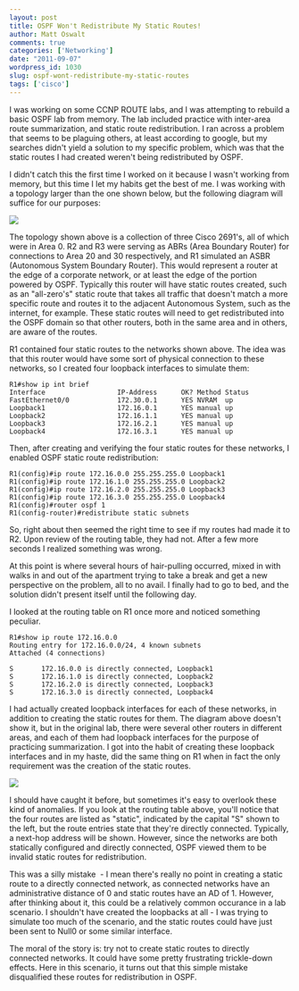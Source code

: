 ```yaml
---
layout: post
title: OSPF Won't Redistribute My Static Routes!
author: Matt Oswalt
comments: true
categories: ['Networking']
date: "2011-09-07"
wordpress_id: 1030
slug: ospf-wont-redistribute-my-static-routes
tags: ['cisco']
---
```



I was working on some CCNP ROUTE labs, and I was attempting to rebuild a basic OSPF lab from memory. The lab included practice with inter-area route summarization, and static route redistribution. I ran across a problem that seems to be plaguing others, at least according to google, but my searches didn't yield a solution to my specific problem, which was that the static routes I had created weren't being redistributed by OSPF.

I didn't catch this the first time I worked on it because I wasn't working from memory, but this time I let my habits get the best of me. I was working with a topology larger than the one shown below, but the following diagram will suffice for our purposes:

![](/assets/2011/09/topology.png)

The topology shown above is a collection of three Cisco 2691's, all of which were in Area 0. R2 and R3 were serving as ABRs (Area Boundary Router) for connections to Area 20 and 30 respectively, and R1 simulated an ASBR (Autonomous System Boundary Router). This would represent a router at the edge of a corporate network, or at least the edge of the portion powered by OSPF. Typically this router will have static routes created, such as an "all-zero's" static route that takes all traffic that doesn't match a more specific route and routes it to the adjacent Autonomous System, such as the internet, for example. These static routes will need to get redistributed into the OSPF domain so that other routers, both in the same area and in others, are aware of the routes.

R1 contained four static routes to the networks shown above. The idea was that this router would have some sort of physical connection to these networks, so I created four loopback interfaces to simulate them:

    R1#show ip int brief
    Interface                  IP-Address      OK? Method Status
    FastEthernet0/0            172.30.0.1      YES NVRAM  up
    Loopback1                  172.16.0.1      YES manual up
    Loopback2                  172.16.1.1      YES manual up
    Loopback3                  172.16.2.1      YES manual up
    Loopback4                  172.16.3.1      YES manual up

Then, after creating and verifying the four static routes for these networks, I enabled OSPF static route redistribution:

    R1(config)#ip route 172.16.0.0 255.255.255.0 Loopback1
    R1(config)#ip route 172.16.1.0 255.255.255.0 Loopback2
    R1(config)#ip route 172.16.2.0 255.255.255.0 Loopback3
    R1(config)#ip route 172.16.3.0 255.255.255.0 Loopback4
    R1(config)#router ospf 1
    R1(config-router)#redistribute static subnets

So, right about then seemed the right time to see if my routes had made it to R2. Upon review of the routing table, they had not. After a few more seconds I realized something was wrong.

At this point is where several hours of hair-pulling occurred, mixed in with walks in and out of the apartment trying to take a break and get a new perspective on the problem, all to no avail. I finally had to go to bed, and the solution didn't present itself until the following day.

I looked at the routing table on R1 once more and noticed something peculiar.

    R1#show ip route 172.16.0.0
    Routing entry for 172.16.0.0/24, 4 known subnets
    Attached (4 connections)

    S       172.16.0.0 is directly connected, Loopback1
    S       172.16.1.0 is directly connected, Loopback2
    S       172.16.2.0 is directly connected, Loopback3
    S       172.16.3.0 is directly connected, Loopback4

I had actually created loopback interfaces for each of these networks, in addition to creating the static routes for them. The diagram above doesn't show it, but in the original lab, there were several other routers in different areas, and each of them had loopback interfaces for the purpose of practicing summarization. I got into the habit of creating these loopback interfaces and in my haste, did the same thing on R1 when in fact the only requirement was the creation of the static routes.

[![](/assets/2011/09/frustrated-1.jpg)](/assets/2011/09/frustrated-1.jpg)

I should have caught it before, but sometimes it's easy to overlook these kind of anomalies. If you look at the routing table above, you'll notice that the four routes are listed as "static", indicated by the capital "S" shown to the left, but the route entries state that they're directly connected. Typically, a next-hop address will be shown. However, since the networks are both statically configured and directly connected, OSPF viewed them to be invalid static routes for redistribution.

This was a silly mistake  - I mean there's really no point in creating a static route to a directly connected network, as connected networks have an administrative distance of 0 and static routes have an AD of 1. However, after thinking about it, this could be a relatively common occurance in a lab scenario. I shouldn't have created the loopbacks at all - I was trying to simulate too much of the scenario, and the static routes could have just been sent to Null0 or some similar interface.

The moral of the story is: try not to create static routes to directly connected networks. It could have some pretty frustrating trickle-down effects. Here in this scenario, it turns out that this simple mistake disqualified these routes for redistribution in OSPF.
